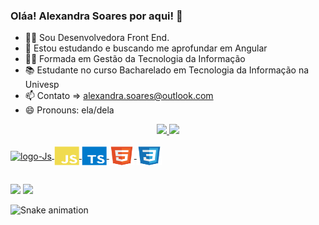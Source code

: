### Oláa! Alexandra Soares por aqui! 👋

- 👩‍💻 Sou Desenvolvedora Front End.
- 🌱 Estou estudando e buscando me aprofundar em Angular
- 👩‍🎓 Formada em Gestão da Tecnologia da Informação
- 📚 Estudante no curso Bacharelado em Tecnologia da Informação na Univesp
- 📫 Contato => alexandra.soares@outlook.com
- 😄 Pronouns: ela/dela

<div align="center">
  <a href="https://github.com/alexandrasoares">
  <img height="180em" src="https://github-readme-stats.vercel.app/api?username=alexandrasoares&show_icons=true&theme=onedark&include_all_commits=true&count_private=true"/>
  <img height="180em" src="https://github-readme-stats.vercel.app/api/top-langs/?username=alexandrasoares&layout=compact&langs_count=7&theme=onedark"/>
</div>
  
<div style="display: inline_block"><br>
  <img align="center" alt="logo-Js" height="30" width="40" src="https://cdn.jsdelivr.net/gh/devicons/devicon/icons/angularjs/angularjs-original.svg" />
  <img align="center" alt="logo-Js" height="30" width="40" src="https://raw.githubusercontent.com/devicons/devicon/master/icons/javascript/javascript-plain.svg">
  <img align="center" alt="logo-Ts" height="30" width="40" src="https://raw.githubusercontent.com/devicons/devicon/master/icons/typescript/typescript-plain.svg">
  <img align="center" alt="logo-HTML" height="30" width="40" src="https://raw.githubusercontent.com/devicons/devicon/master/icons/html5/html5-original.svg">
  <img align="center" alt="logo-CSS" height="30" width="40" src="https://raw.githubusercontent.com/devicons/devicon/master/icons/css3/css3-original.svg">
</div>
  
##
 
<div> 
  <a href = "mailto:alexandra.soares@outlook.com"><img src="https://img.shields.io/badge/Microsoft_Outlook-0078D4?style=for-the-badge&logo=microsoft-outlook&logoColor=white" target="_blank"></a>
  <a href="https://www.linkedin.com/in/alexandra-asoares/" target="_blank"><img src="https://img.shields.io/badge/-LinkedIn-%230077B5?style=for-the-badge&logo=linkedin&logoColor=white" target="_blank"></a>  
  
  ![Snake animation](https://github.com/alexandrasoares/alexandrasoares/blob/output/github-contribution-grid-snake.svg)
</div>

